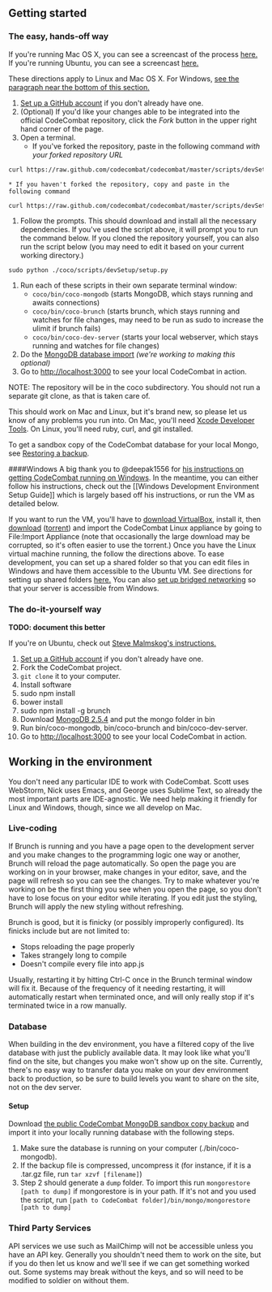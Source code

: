 ## Getting started

### The easy, hands-off way

If you're running Mac OS X, you can see a screencast of the process [here.](https://www.youtube.com/watch?v=fom1ksXSbKM) If you're running Ubuntu, you can see a screencast [here.](http://youtu.be/usN85KSiWUM)

These directions apply to Linux and Mac OS X. For Windows, [see the paragraph near the bottom of this section.](#windows_details)

1. [Set up a GitHub account](https://help.github.com/articles/set-up-git) if you don't already have one.
1. (Optional) If you'd like your changes able to be integrated into the official CodeCombat repository, click the *Fork* button in the upper right hand corner of the page.
1. Open a terminal. 
    * If you've forked the repository, paste in the following command *with your forked repository URL*
```bash
curl https://raw.github.com/codecombat/codecombat/master/scripts/devSetup/bootstrap.sh | bash -s your_repository_url
```
    * If you haven't forked the repository, copy and paste in the following command
```bash
curl https://raw.github.com/codecombat/codecombat/master/scripts/devSetup/bootstrap.sh | bash
```
1. Follow the prompts. This should download and install all the necessary dependencies. If you've used the script above, it will prompt you to run the command below. If you cloned the repository yourself, you can also run the script below (you may need to edit it based on your current working directory.)
```
sudo python ./coco/scripts/devSetup/setup.py
```
1. Run each of these scripts in their own separate terminal window:
    * `coco/bin/coco-mongodb` (starts MongoDB, which stays running and awaits connections)
    * `coco/bin/coco-brunch` (starts brunch, which stays running and watches for file changes, may need to be run as sudo to increase the ulimit if brunch fails)
    * `coco/bin/coco-dev-server` (starts your local webserver, which stays running and watches for file changes)
1. Do the [MongoDB database import](https://github.com/codecombat/codecombat/wiki/Developer-environment#setup) *(we're working to making this optional)*
1. Go to [http://localhost:3000](http://localhost:3000) to see your local CodeCombat in action.

NOTE: The repository will be in the coco subdirectory.  You should not run a separate git clone, as that is taken care of.

This should work on Mac and Linux, but it's brand new, so please let us know of any problems you run into. On Mac, you'll need [Xcode Developer Tools](http://itunes.apple.com/us/app/xcode/id497799835?ls=1&mt=12). On Linux, you'll need ruby, curl, and git installed. 

To get a sandbox copy of the CodeCombat database for your local Mongo, see [Restoring a backup](https://github.com/codecombat/codecombat/wiki/Developer-environment#restoring-a-backup).

<a name="windows_details"></a>
####Windows 
A big thank you to @deepak1556 for [his instructions on getting CodeCombat running on Windows](https://gist.github.com/deepak1556/8319345). In the meantime, you can either follow his instructions, check out the [[Windows Development Environment Setup Guide]] which is largely based off his instructions, or run the VM as detailed below.

If you want to run the VM, you'll have to [download VirtualBox](http://download.virtualbox.org/virtualbox/4.3.6/VirtualBox-4.3.6-91406-Win.exe), install it, then [download](https://s3.amazonaws.com/CodeCombatLargeFiles/CoCoLinux.ova) ([torrent](https://s3.amazonaws.com/CodeCombatLargeFiles/CoCoLinux.ova?torrent)) and import the CodeCombat Linux appliance by going to File:Import Appliance (note that occasionally the large download may be corrupted, so it's often easier to use the torrent.) Once you have the Linux virtual machine running, the follow the directions above. To ease development, you can set up a shared folder so that you can edit files in Windows and have them accessible to the Ubuntu VM. See directions for setting up shared folders [here.](http://mikesmithers.wordpress.com/2011/03/23/installing-ubuntu-in-virtualbox-on-a-windows-7-host/#attachment_898) You can also [set up bridged networking](http://askubuntu.com/questions/196118/how-to-access-localhost-on-virtualbox-host-machine) so that your server is accessible from Windows.


### The do-it-yourself way

**TODO: document this better**

If you're on Ubuntu, check out [Steve Malmskog's instructions.](https://github.com/codecombat/codecombat/wiki/Ubuntu-Development-Environment-Setup-Instructions)

1. [Set up a GitHub account](https://help.github.com/articles/set-up-git) if you don't already have one.
1. Fork the CodeCombat project.
1. `git clone` it to your computer.
1. Install software
  1. sudo npm install
  1. bower install
  1. sudo npm install -g brunch
  1. Download [MongoDB 2.5.4](http://www.mongodb.org/downloads) and put the mongo folder in bin
1. Run bin/coco-mongodb, bin/coco-brunch and bin/coco-dev-server.
1. Go to [http://localhost:3000](http://localhost:3000) to see your local CodeCombat in action.

## Working in the environment

You don't need any particular IDE to work with CodeCombat. Scott uses WebStorm, Nick uses Emacs, and George uses Sublime Text, so already the most important parts are IDE-agnostic. We need help making it friendly for Linux and Windows, though, since we all develop on Mac.

### Live-coding

If Brunch is running and you have a page open to the development server and you make changes to the programming logic one way or another, Brunch will reload the page automatically. So open the page you are working on in your browser, make changes in your editor, save, and the page will refresh so you can see the changes. Try to make whatever you're working on be the first thing you see when you open the page, so you don't have to lose focus on your editor while iterating. If you edit just the styling, Brunch will apply the new styling without refreshing.

Brunch is good, but it is finicky (or possibly improperly configured). Its finicks include but are not limited to:

* Stops reloading the page properly
* Takes strangely long to compile
* Doesn't compile every file into app.js

Usually, restarting it by hitting Ctrl-C once in the Brunch terminal window will fix it. Because of the frequency of it needing restarting, it will automatically restart when terminated once, and will only really stop if it's terminated twice in a row manually.

### Database

When building in the dev environment, you have a filtered copy of the live database with just the publicly available data. It may look like what you'll find on the site, but changes you make won't show up on the site. Currently, there's no easy way to transfer data you make on your dev environment back to production, so be sure to build levels you want to share on the site, not on the dev server.

#### Setup
Download [the public CodeCombat MongoDB sandbox copy backup](https://s3.amazonaws.com/uploads.hipchat.com/60497/416620/DyI9sxIrTmiR6ms/coco_backup_public.tar.gz) and import it into your locally running database with the following steps.

1. Make sure the database is running on your computer (./bin/coco-mongodb).
2. If the backup file is compressed, uncompress it (for instance, if it is a .tar.gz file, run `tar xzvf [filename]`) 
3. Step 2 should generate a `dump` folder. To import this run `mongorestore [path to dump]` if mongorestore is in your path. If it's not and you used the script, run `[path to CodeCombat folder]/bin/mongo/mongorestore [path to dump]`

### Third Party Services

API services we use such as MailChimp will not be accessible unless you have an API key. Generally you shouldn't need them to work on the site, but if you do then let us know and we'll see if we can get something worked out. Some systems may break without the keys, and so will need to be modified to soldier on without them.